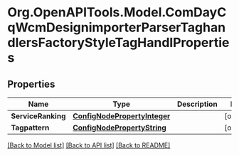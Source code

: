 # Org.OpenAPITools.Model.ComDayCqWcmDesignimporterParserTaghandlersFactoryStyleTagHandlProperties
## Properties

Name | Type | Description | Notes
------------ | ------------- | ------------- | -------------
**ServiceRanking** | [**ConfigNodePropertyInteger**](ConfigNodePropertyInteger.md) |  | [optional] 
**Tagpattern** | [**ConfigNodePropertyString**](ConfigNodePropertyString.md) |  | [optional] 

[[Back to Model list]](../README.md#documentation-for-models) [[Back to API list]](../README.md#documentation-for-api-endpoints) [[Back to README]](../README.md)

